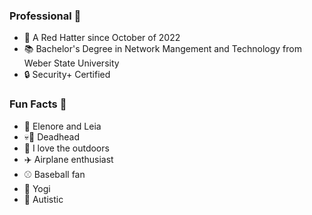 ### Professional :briefcase:

- :office: A Red Hatter since October of 2022
- :books: Bachelor's Degree in Network Mangement and Technology from Weber State University
- :lock: Security+ Certified

### Fun Facts :grimacing:

- :dog: Elenore and Leia
- :skull::rose: Deadhead
- :evergreen_tree: I love the outdoors
- :airplane: Airplane enthusiast
- :baseball: Baseball fan
- :bow: Yogi
- :sunflower: Autistic
